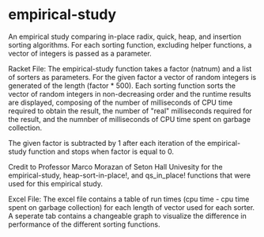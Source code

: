 # empirical-study
An empirical study comparing in-place radix, quick, heap, and insertion sorting algorithms.
For each sorting function, excluding helper functions, a vector of integers is passed as a parameter.

Racket File:
The empirical-study function takes a factor (natnum) and a list of sorters as parameters.
For the given factor a vector of random integers is generated of the length (factor * 500).
Each sorting function sorts the vector of random integers in non-decreasing order and 
the runtime results are displayed, composing of the number of milliseconds of CPU time 
required to obtain the result, the number of "real" milliseconds required for the result, 
and the numnber of milliseconds of CPU time spent on garbage collection.

The given factor is subtracted by 1 after each iteration of the empirical-study function and 
stops when factor is equal to 0.

Credit to Professor Marco Morazan of Seton Hall Univesity for the empirical-study, heap-sort-in-place!,
and qs_in_place! functions that were used for this empirical study.

Excel File:
The excel file contains a table of run times (cpu time - cpu time spent on garbage collection) for each
length of vector used for each sorter. A seperate tab contains a changeable graph to visualize the difference
in performance of the different sorting functions.

